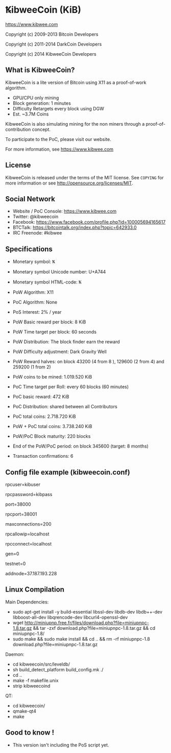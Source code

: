 ꝄibweeCoin (KiB)
================

https://www.kibwee.com

Copyright (c) 2009-2013 Bitcoin Developers

Copyright (c) 2011-2014 DarkCoin Developers

Copyright (c) 2014 KibweeCoin Developers


What is KibweeCoin?
-------------------

KibweeCoin is a lite version of Bitcoin using X11 as a proof-of-work algorithm.
 - GPU/CPU only mining
 - Block generation: 1 minutes
 - Difficulty Retargets every block using DGW
 - Est. ~3.7M Coins

KibweeCoin is also simulating mining for the non miners through a proof-of-contribution concept.

To participate to the PoC, please visit our website.

For more information, see https://www.kibwee.com


License
-------

KibweeCoin is released under the terms of the MIT license. See `COPYING` for more
information or see http://opensource.org/licenses/MIT.


Social Network
--------------

 - Website / PoC Console: https://www.kibwee.com
 - Twitter: @kibweecoin
 - Facebook: https://www.facebook.com/profile.php?id=100005694165617
 - BTCTalk: https://bitcointalk.org/index.php?topic=642933.0
 - IRC Freenode: #kibwee


Specifications
--------------

 - Monetary symbol: Ꝅ
 - Monetary symbol Unicode number: U+A744
 - Monetary symbol HTML-code: &#42820;

 - PoW Algorithm: X11
 - PoC Algorithm: None
 - PoS Interest: 2% / year

 - PoW Basic reward per block: 8 KiB
 - PoW Time target per block: 60 seconds
 - PoW Distribution: The block finder earn the reward
 - PoW Difficulty adjustment: Dark Gravity Well
 - PoW Reward halves: on block 43200 (4 from 8 ), 129600 (2 from 4) and 259200 (1 from 2)
 - PoW coins to be mined: 1.019.520 KiB

 - PoC Time target per Roll: every 60 blocks (60 minutes)
 - PoC basic reward: 472 KiB
 - PoC Distribution: shared between all Contributors
 - PoC total coins: 2.718.720 KiB
 - PoW + PoC total coins: 3.738.240 KiB

 - PoW/PoC Block maturity: 220 blocks
 - End of the PoW/PoC period: on block 345600 (target: 8 months)
 
 - Transaction confirmations: 6


Config file example (kibweecoin.conf)
-------------------------------------

rpcuser=kibuser

rpcpassword=kibpass

port=38000

rpcport=38001

maxconnections=200

rpcallowip=localhost

rpcconnect=localhost

gen=0

testnet=0

addnode=37.187.193.228


Linux Compilation
-----------------

Main Dependencies:

 - sudo apt-get install -y build-essential libssl-dev libdb-dev libdb++-dev libboost-all-dev libqrencode-dev libcurl4-openssl-dev
 - wget http://miniupnp.free.fr/files/download.php?file=miniupnpc-1.8.tar.gz && tar -zxf download.php\?file\=miniupnpc-1.8.tar.gz && cd miniupnpc-1.8/
 - sudo make && sudo make install && cd .. && rm -rf miniupnpc-1.8 download.php\?file\=miniupnpc-1.8.tar.gz

Daemon:

 - cd kibweecoin/src/leveldb/
 - sh build_detect_platform build_config.mk ./
 - cd ..
 - make -f makefile.unix
 - strip kibweecoind

QT:
 - cd kibweecoin/
 - qmake-qt4
 - make
 
Good to know !
--------------

 - This version isn't including the PoS script yet. 
